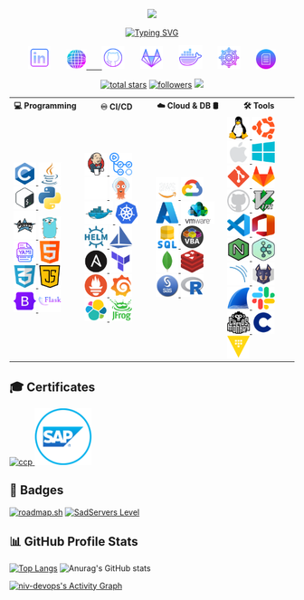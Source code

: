 <p align="center">
  <img src="https://capsule-render.vercel.app/api?type=egg&height=115&color=0:00ffff,100:8000ff,100:ff0080&text=🔱%20Niv's%20DevOps%20Repo%20🔱&section=header&textBg=false&animation=blinking&fontColor=black&fontSize=40"/>
</p>

<p align="center">
  <a href="https://git.io/typing-svg"><img src="https://readme-typing-svg.demolab.com?font=Fira+Code&weight=600&size=25&duration=3500&pause=1000&color=19F302&center=true&vCenter=true&width=435&lines=💻+DevOps+Engineer+💻;☁️+Cloud+Practitioner+☁️;🏈+Denver+Broncos+Fan+🏈;Always+Learning+New+Things!" alt="Typing SVG" /></a>
</p>

<!-- Social icons section -->
<p align="center">
  <a href="https://www.linkedin.com/in/niv-zilberman/"><img width="40px" height="auto" alt="LinkedIn" title="LinkedIn" src="./images/linkedin.png"/></a>
  &#8287;&#8287;&#8287;&#8287;&#8287;
  <a href="https://niv-devops.github.io"><img width="auto" height="35px" alt="GitHubPages" title="GitHub-Pages" src="./images/website.png">
  &#8287;&#8287;&#8287;&#8287;&#8287;
  <a href="https://github.com/niv-devops"><img width="40px" height="auto" alt="GitHub" title="GitHub" src="./images/github1.png"/></a>
  &#8287;&#8287;&#8287;&#8287;&#8287;
  <a href="https://gitlab.com/realgoofy"><img width="auto" height="40px" alt="GitLab" title="GitLab" src="./images/gitlab-profile.png"/></a>
  &#8287;&#8287;&#8287;&#8287;&#8287;
  <a href="https://hub.docker.com/u/devopsgoofy"><img width="42px" height="auto" alt="DockerHub" title="DockerHub" src="./images/dockerhub.png"/></a>
  &#8287;&#8287;&#8287;&#8287;&#8287;
  <a href="https://artifacthub.io/packages/search?user=goofy&sort=relevance&page=1"><img width="auto" height="40px" alt="HelmCharts" title="HelmCharts" src="./images/artifacthub.png"/></a>
  &#8287;&#8287;&#8287;&#8287;&#8287;
  <a href="https://niv-devops.github.io/docs"><img width="auto" height="35px" alt="Docs" title="MKDocs" src="./images/docs.png">
</p>

<p align="center">
  <a href="https://github.com/niv-devops?tab=repositories&sort=stargazers">
    <img alt="total stars" title="Total stars on GitHub" src="https://custom-icon-badges.demolab.com/github/stars/niv-devops?color=FEE12B&style=for-the-badge&labelColor=FFD300&logo=star&logoColor=black"/></a>
  <a href="https://github.com/niv-devops?tab=followers">
    <img alt="followers" title="Follow me on Github" src="https://custom-icon-badges.demolab.com/github/followers/niv-devops?color=236ad3&labelColor=1155ba&style=for-the-badge&logo=person-add&label=Follow&logoColor=white"/></a>
  <img src="https://komarev.com/ghpvc/?username=niv-devops&&style=for-the-badge&color=brightgreen"/>
</p>

<Table width="100%">
  <tr>
    <th align="center" width="25%">💻 Programming</th>
    <th align="center" width="25%">♾️ CI/CD</th>
    <th align="center" width="25%">☁️ Cloud & DB 🛢️</th>
    <th align="center" width="25%">🛠️ Tools</th>
  </tr>
  <tr>
    <td>
      <a href="https://www.cprogramming.com" target="_blank" rel="noreferrer"> <img src="images/c.png" alt="c" width="40" height="40"/> </a>
      <a href="https://www.java.com/en" target="_blank" rel="noreferrer"> <img src="./images/java.png" alt="java" width="40" height="40"/> </a>
      <a href="https://www.gnu.org/software/bash" target="_blank" rel="noreferrer"> <img src="images/bash.png" alt="bash" width="40" height="40"/> </a>
      <a href="https://www.python.org" target="_blank" rel="noreferrer"> <img src="./images/python.png" alt="python" width="40" height="40"/> </a>
      <a href="https://groovy-lang.org" target="_blank" rel="noreferrer"> <img src="images/groovy.png" alt="groovy" width="40" height="50"/> </a>
      <a href="https://go.dev/" target="_blank" rel="noreferrer"> <img src="images/go.png" alt="go" width="40" height="40"/> </a>
      <a href="https://yaml.org" target="_blank" rel="noreferrer"> <img src="./images/yaml.png" alt="yaml" width="40" height="40"/> </a>
      <a href="https://html.spec.whatwg.org" target="_blank" rel="noreferrer"> <img src="./images/html.png" alt="html" width="40" height="40"/> </a>
      <a href="https://www.w3.org/TR/CSS/#css" target="_blank" rel="noreferrer"> <img src="./images/css.png" alt="css" width="40" height="40"/> </a>
      <a href="https://ecma-international.org/publications-and-standards/standards/ecma-262/" target="_blank" rel="noreferrer"> <img src="./images/java-script.png" alt="javascript" width="40" height="40"/> </a>
      <a href="https://getbootstrap.com/" target="_blank" rel="noreferrer"> <img src="images/bootstrap.png" alt="bootstrap" width="40" height="40"/> </a>
      <a href="https://flask.palletsprojects.com/" target="_blank" rel="noreferrer"> <img src="images/flask.png" alt="flask" width="40" height="40"/> </a>
    </td>
    <td>
      <a href="https://www.jenkins.io" target="_blank" rel="noreferrer"> <img src="images/jenkins.png" alt="jenkins" width="40" height="40"/> </a>
      <a href="https://github.com/features/actions" target="_blank" rel="noreferrer"> <img src="./images/gha.png" alt="GitHubActions" width="40" height="40"/> </a>
      <a href="https://circleci.com/" target="_blank" rel="noreferrer"> <img src="images/circleci.png" alt="CircleCI" width="40" height="40"/> </a>
      <a href="https://argoproj.github.io/cd/" target="_blank" rel="noreferrer"> <img src="images/argocd.png" alt="ArgoCD" width="40" height="40"/> </a>
      <a href="https://www.docker.com/" target="_blank" rel="noreferrer"> <img src="images/docker.png" alt="docker" width="50" height="40"/> </a>
      <a href="https://kubernetes.io" target="_blank" rel="noreferrer"> <img src="images/kubernetes.png" alt="kubernetes" width="40" height="40"/> </a>
      <a href="https://helm.sh/" target="_blank" rel="noreferrer"> <img src="images/helm.png" alt="helm" width="40" height="40"/> </a>
      <a href="https://istio.io/latest/" target="_blank" rel="noreferrer"> <img src="images/istio.png" alt="istio" width="40" height="40"/> </a>
      <a href="https://www.ansible.com/" target="_blank" rel="noreferrer"> <img src="images/ansible.png" alt="ansible" width="40" height="40"/> </a>
      <a href="https://www.terraform.io/" target="_blank" rel="noreferrer"> <img src="images/terraform.png" alt="terraform" width="40" height="40"/> </a>
      <a href="https://prometheus.io/" target="_blank" rel="noreferrer"> <img src="images/prometheus.png" alt="prometheus" width="40" height="40"/> </a>
      <a href="https://grafana.com/" target="_blank" rel="noreferrer"> <img src="images/grafana.png" alt="grafana" width="40" height="40"/> </a>
      <a href="https://www.elastic.co/" target="_blank" rel="noreferrer"> <img src="images/elkstack.png" alt="elkstack" width="40" height="40"/> </a>
      <a href="https://jfrog.com/" target="_blank" rel="noreferrer"> <img src="images/jfrog.png" alt="jfrog" width="40" height="40"/> </a>
    </td>
    <td>
      <a href="https://aws.amazon.com" target="_blank" rel="noreferrer"> <img src="images/aws.png" alt="aws" width="40" height="40"/> </a>
        <a href="https://cloud.google.com/?hl=en" target="_blank" rel="noreferrer"> <img src="images/gcp.png" alt="gcp" width="40" height="40"/> </a>
      <a href="https://azure.microsoft.com/en-us" target="_blank" rel="noreferrer"> <img src="images/azure.png" alt="azure" width="40" height="40"/> </a>
      <a href="https://www.vmware.com/" target="_blank" rel="noreferrer"> <img src="images/vmware.png" alt="vmwware" width="60" height="40"/> </a>
      <a href="https://www.mysql.com" target="_blank" rel="noreferrer"> <img src="./images/sql.png" alt="mysql" width="40" height="40"/> </a>
      <a href="https://learn.microsoft.com/en-us/office/vba/api/overview/" target="_blank" rel="noreferrer"> <img src="images/vba.png" alt="vba" width="40" height="40"/> </a>
      <a href="https://www.mongodb.com" target="_blank" rel="noreferrer"> <img src="images/mongodb.png" alt="mongodb" width="40" height="40"/> </a>
      <a href="https://redis.io/" target="_blank" rel="noreferrer"> <img src="images/redis.svg" alt="redis" width="40" height="40"/> </a>
      <a href="https://www.sas.com/en_us/home.html" target="_blank" rel="noreferrer"> <img src="./images/sas.png" alt="sas" width="40" height="40"/> </a>
      <a href="https://www.r-project.org" target="_blank" rel="noreferrer"> <img src="./images/r.png" alt="R" width="40" height="40"/> </a>
    </td>
    <td>
      <a href="https://www.linux.org" target="_blank" rel="noreferrer"> <img src="./images/linux.png" alt="linux" width="40" height="40"/> </a>
      <a href="https://ubuntu.com" target="_blank" rel="noreferrer"> <img src="./images/ubuntu.png" alt="ubuntu" width="40" height="40"/> </a>
      <a href="https://apple.com" target="_blank" rel="noreferrer"> <img src="./images/apple.png" alt="ubuntu" width="40" height="40"/> </a>
      <a href="https://www.microsoft.com/en-us/windows" target="_blank" rel="noreferrer"><img src="./images/windows.png" alt="windows" width="40" height="40"/></a>
      <a href="https://git-scm.com/" target="_blank" rel="noreferrer"> <img src="images/git.png" alt="git" width="40" height="40"/> </a>
      <a href="https://about.gitlab.com" target="_blank" rel="noreferrer"> <img src="./images/gitlab.png" alt="gitlab" width="40" height="40"/> </a>
      <a href="https://github.com/about" target="_blank" rel="noreferrer"> <img src="images/github.png" alt="github" width="40" height="40"/> </a>
      <a href="https://www.vim.org" target="_blank" rel="noreferrer"> <img src="images/vim.png" alt="vim" width="40" height="40"/> </a>
      <a href="https://code.visualstudio.com" target="_blank" rel="noreferrer"> <img src="images/vscode.webp" alt="vscode" width="40" height="40"/> </a>
      <a href="https://www.office.com" target="_blank" rel="noreferrer"> <img src="images/msoffice.svg" alt="msoffice" width="40" height="40"/> </a>
      <a href="https://nginx.org/en/" target="_blank" rel="noreferrer"> <img src="./images/nginx.png" alt="nginx" width="40" height="40"/> </a>
      <a href="https://kafka.apache.org/" target="_blank" rel="noreferrer"> <img src="images/kafka.png" alt="kafka" width="40" height="40"/> </a>
      <a href="https://www.sonarsource.com/" target="_blank" rel="noreferrer"> <img src="images/sonarqube.png" alt="sonarqube" width="40" height="40"/> </a>
      <a href="https://snyk.io" target="_blank" rel="noreferrer"> <img src="images/snyk.svg" alt="snyk" width="40" height="40"/> </a>
      <a href="https://www.wireshark.org/" target="_blank" rel="noreferrer"> <img src="images/wireshark.png" alt="wireshark" width="40" height="40"/> </a>
      <a href="https://slack.com" target="_blank" rel="noreferrer"> <img src="./images/slack.png" alt="slack" width="40" height="40"/> </a>
      <a href="https://netflix.github.io/chaosmonkey/" target="_blank" rel="noreferrer"> <img src="images/chaosmonkey.png" alt="chaosMoneky" width="40" height="40"/> </a>
      <a href="https://www.checkov.io/" target="_blank" rel="noreferrer"> <img src="images/checkov.png" alt="checkov" width="40" height="40"/> </a>
      <a href="https://www.vaultproject.io/" target="_blank" rel="noreferrer"> <img src="images/vault.png" alt="hcvault" width="40" height="40"/> </a>
    </td>
  </tr>
</table>

## 🎓 Certificates
<a href="https://www.credly.com/badges/6479e509-b1a1-4fa6-897b-a9df93da6d7f/public_url" target="_blank" rel="noreferrer"> <img src="https://d1.awsstatic.com/training-and-certification/certification-badges/AWS-Certified-Cloud-Practitioner_badge.634f8a21af2e0e956ed8905a72366146ba22b74c.png" alt="ccp" width="100" height="100"/> </a>
<a href="https://help.sap.com/docs/SAP_S4HANA_ON-PREMISE" target="_blank" rel="noreferrer"> <img src="images/sap.png" alt="sap" width="100" height="100"/></a>

## 🏅 Badges
[![roadmap.sh](https://roadmap.sh/card/wide/67efa09c10c87ecc0d9b8280?variant=dark&roadmaps=devops%2Ckubernetes%2Clinux%2Cterraform)](https://roadmap.sh)
[![SadServers Level](https://img.shields.io/badge/SadServers-Advanced-7B1FA2?style=for-the-badge&labelColor=FFC400&logo=linux&logoColor=1A237E&logoSize=auto)](https://sadservers.com/accounts/dashboard)

## 📊 GitHub Profile Stats
<!-- https://github.com/anuraghazra/github-readme-stats -->
[![Top Langs](https://github-readme-stats.vercel.app/api/top-langs/?username=niv-devops&layout=donut&theme=ambient_gradient)](https://github.com/niv-devops/github-readme-stats)
![Anurag's GitHub stats](https://github-readme-stats.vercel.app/api?username=niv-devops&show_icons=true&theme=radical)

<!-- https://github.com/ashutosh00710/github-readme-activity-graph -->
<a href="https://github.com/ashutosh00710/github-readme-activity-graph"><img alt="niv-devops's Activity Graph" src="https://github-readme-activity-graph.vercel.app/graph/?username=niv-devops&bg_color=1F222E&color=&line=F85D7F&point=FFFFFF&hide_border=true" /></a>
